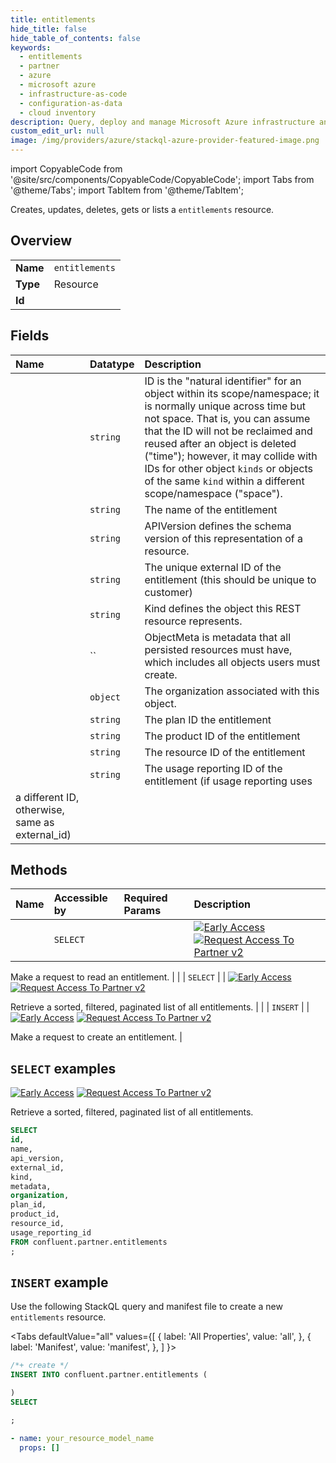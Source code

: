```yaml
---
title: entitlements
hide_title: false
hide_table_of_contents: false
keywords:
  - entitlements
  - partner
  - azure
  - microsoft azure
  - infrastructure-as-code
  - configuration-as-data
  - cloud inventory
description: Query, deploy and manage Microsoft Azure infrastructure and resources using SQL
custom_edit_url: null
image: /img/providers/azure/stackql-azure-provider-featured-image.png
---
```


import CopyableCode from '@site/src/components/CopyableCode/CopyableCode';
import Tabs from '@theme/Tabs';
import TabItem from '@theme/TabItem';

Creates, updates, deletes, gets or lists a <code>entitlements</code> resource.

## Overview
<table><tbody>
<tr><td><b>Name</b></td><td><code>entitlements</code></td></tr>
<tr><td><b>Type</b></td><td>Resource</td></tr>
<tr><td><b>Id</b></td><td><CopyableCode code="confluent.partner.entitlements" /></td></tr>
</tbody></table>

## Fields
| Name | Datatype | Description |
|:-----|:---------|:------------|
| <CopyableCode code="id" /> | `string` | ID is the "natural identifier" for an object within its scope/namespace; it is normally unique across time but not space. That is, you can assume that the ID will not be reclaimed and reused after an object is deleted ("time"); however, it may collide with IDs for other object `kinds` or objects of the same `kind` within a different scope/namespace ("space"). |
| <CopyableCode code="name" /> | `string` | The name of the entitlement |
| <CopyableCode code="api_version" /> | `string` | APIVersion defines the schema version of this representation of a resource. |
| <CopyableCode code="external_id" /> | `string` | The unique external ID of the entitlement (this should be unique to customer) |
| <CopyableCode code="kind" /> | `string` | Kind defines the object this REST resource represents. |
| <CopyableCode code="metadata" /> | `` | ObjectMeta is metadata that all persisted resources must have, which includes all objects users must create. |
| <CopyableCode code="organization" /> | `object` | The organization associated with this object. |
| <CopyableCode code="plan_id" /> | `string` | The plan ID the entitlement |
| <CopyableCode code="product_id" /> | `string` | The product ID of the entitlement |
| <CopyableCode code="resource_id" /> | `string` | The resource ID of the entitlement |
| <CopyableCode code="usage_reporting_id" /> | `string` | The usage reporting ID of the entitlement (if usage reporting uses
a different ID, otherwise, same as external_id) |

## Methods
| Name | Accessible by | Required Params | Description |
|:-----|:--------------|:----------------|:------------|
| <CopyableCode code="get_partner_v2entitlement" /> | `SELECT` | <CopyableCode code="id" /> | [![Early Access](https://img.shields.io/badge/Lifecycle%20Stage-Early%20Access-%2345c6e8)](#section/Versioning/API-Lifecycle-Policy) [![Request Access To Partner v2](https://img.shields.io/badge/-Request%20Access%20To%20Partner%20v2-%23bc8540)](mailto:ccloud-api-access+partner-v2-early-access@confluent.io?subject=Request%20to%20join%20partner/v2%20API%20Early%20Access&body=I%E2%80%99d%20like%20to%20join%20the%20Confluent%20Cloud%20API%20Early%20Access%20for%20partner/v2%20to%20provide%20early%20feedback%21%20My%20Cloud%20Organization%20ID%20is%20%3Cretrieve%20from%20https%3A//confluent.cloud/settings/billing/payment%3E.)

Make a request to read an entitlement. |
| <CopyableCode code="list_partner_v2entitlements" /> | `SELECT` | <CopyableCode code="" /> | [![Early Access](https://img.shields.io/badge/Lifecycle%20Stage-Early%20Access-%2345c6e8)](#section/Versioning/API-Lifecycle-Policy) [![Request Access To Partner v2](https://img.shields.io/badge/-Request%20Access%20To%20Partner%20v2-%23bc8540)](mailto:ccloud-api-access+partner-v2-early-access@confluent.io?subject=Request%20to%20join%20partner/v2%20API%20Early%20Access&body=I%E2%80%99d%20like%20to%20join%20the%20Confluent%20Cloud%20API%20Early%20Access%20for%20partner/v2%20to%20provide%20early%20feedback%21%20My%20Cloud%20Organization%20ID%20is%20%3Cretrieve%20from%20https%3A//confluent.cloud/settings/billing/payment%3E.)

Retrieve a sorted, filtered, paginated list of all entitlements. |
| <CopyableCode code="create_partner_v2entitlement" /> | `INSERT` | <CopyableCode code="" /> | [![Early Access](https://img.shields.io/badge/Lifecycle%20Stage-Early%20Access-%2345c6e8)](#section/Versioning/API-Lifecycle-Policy) [![Request Access To Partner v2](https://img.shields.io/badge/-Request%20Access%20To%20Partner%20v2-%23bc8540)](mailto:ccloud-api-access+partner-v2-early-access@confluent.io?subject=Request%20to%20join%20partner/v2%20API%20Early%20Access&body=I%E2%80%99d%20like%20to%20join%20the%20Confluent%20Cloud%20API%20Early%20Access%20for%20partner/v2%20to%20provide%20early%20feedback%21%20My%20Cloud%20Organization%20ID%20is%20%3Cretrieve%20from%20https%3A//confluent.cloud/settings/billing/payment%3E.)

Make a request to create an entitlement. |

## `SELECT` examples

[![Early Access](https://img.shields.io/badge/Lifecycle%20Stage-Early%20Access-%2345c6e8)](#section/Versioning/API-Lifecycle-Policy) [![Request Access To Partner v2](https://img.shields.io/badge/-Request%20Access%20To%20Partner%20v2-%23bc8540)](mailto:ccloud-api-access+partner-v2-early-access@confluent.io?subject=Request%20to%20join%20partner/v2%20API%20Early%20Access&body=I%E2%80%99d%20like%20to%20join%20the%20Confluent%20Cloud%20API%20Early%20Access%20for%20partner/v2%20to%20provide%20early%20feedback%21%20My%20Cloud%20Organization%20ID%20is%20%3Cretrieve%20from%20https%3A//confluent.cloud/settings/billing/payment%3E.)

Retrieve a sorted, filtered, paginated list of all entitlements.


```sql
SELECT
id,
name,
api_version,
external_id,
kind,
metadata,
organization,
plan_id,
product_id,
resource_id,
usage_reporting_id
FROM confluent.partner.entitlements
;
```
## `INSERT` example

Use the following StackQL query and manifest file to create a new <code>entitlements</code> resource.

<Tabs
    defaultValue="all"
    values={[
        { label: 'All Properties', value: 'all', },
        { label: 'Manifest', value: 'manifest', },
    ]
}>
<TabItem value="all">

```sql
/*+ create */
INSERT INTO confluent.partner.entitlements (

)
SELECT 

;
```
</TabItem>
<TabItem value="manifest">

```yaml
- name: your_resource_model_name
  props: []

```
</TabItem>
</Tabs>
